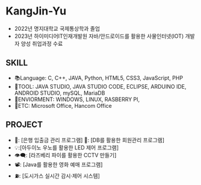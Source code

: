 # KangJin-Yu
- 2022년 명지대학교 국제통상학과 졸업
- 2023년 하이미디어IT인재개발원 자바/안드로이드를 활용한 사물인터넷(IOT) 개발자 양성 취업과정 수료

## SKILL
- 📚Language: C, C++, JAVA, Python, HTML5, CSS3, JavaScript, PHP
- 🧰TOOL: JAVA STUDIO, JAVA STUDIO CODE, ECLIPSE, ARDUINO IDE, ANDROID STUDIO, mySQL, MariaDB
- 🌳ENVIORMENT: WINDOWS, LINUX, RASBERRY PI,
- 📄ETC: Microsoft Office, Hancom Office
## PROJECT
- 🏦: [은행 입출금 관리 프로그램]
 📜: [DB를 활용한 회원관리 프로그램]
- 💡:[아두이노 우노를 활용한 LED 제어 프로그램]
- 👁‍🗨: [라즈베리 파이를 활용한 CCTV 만들기]
- 📽️: [Java를 활용한 영화 예매 프로그램]
- ⛽: [도시가스 실시간 감시·제어 시스템]
